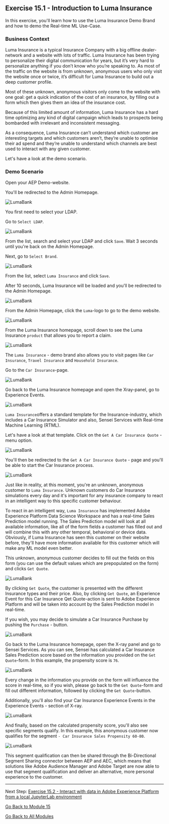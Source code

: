 ## Exercise 15.1 - Introduction to Luma Insurance

In this exercise, you'll learn how to use the Luma Insurance Demo Brand and how to demo the Real-time ML Use-Case.

### Business Context

Luma Insurance is a typical Insurance Company with a big offline dealer-network and a website with lots of traffic. 
Luma Insurance has been trying to personalize their digital communication for years, but it’s very hard to personalize anything if you don’t know who you’re speaking to. As most of the traffic on the website is from unknown, anonymous users who only visit the website once or twice, it’s difficult for Luma Insurance to build out a deep customer profile.

Most of these unknown, anonymous visitors only come to the website with one goal: get a quick indication of the cost of an insurance, by filling out a form which then gives them an idea of the insurance cost.

Because of this limited amount of information, Luma Insurance has a hard time optimizing any kind of digital campaign which leads to prospects being bombarded with irrelevant and inconsistent messaging.

As a consequence, Luma Insurance can’t understand which customer are interesting targets and which customers aren’t, they’re unable to optimise their ad spend and they’re unable to understand which channels are best used to interact with any given customer.

Let's have a look at the demo scenario.

### Demo Scenario

Open your AEP Demo-website. 

You'll be redirected to the Admin Homepage.

![LumaBank](./images/1.png)

You first need to select your LDAP.

Go to ``Select LDAP``.

![LumaBank](./images/2a.png)

From the list, search and select your LDAP and click ``Save``. Wait 3 seconds until you're back on the Admin Homepage.

Next, go to ``Select Brand``.

![LumaBank](./images/2.png)

From the list, select ``Luma Insurance`` and click ``Save``.

After 10 seconds, Luma Insurance will be loaded and you'll be redirected to the Admin Homepage.

![LumaBank](./images/4.png)

From the Admin Homepage, click the ``Luma``-logo to go to the demo website.

![LumaBank](./images/4a.png)

From the Luma Insurance homepage, scroll down to see the Luma Insurance ``product`` that allows you to report a claim.

![LumaBank](./images/5.png)

The ``Luma Insurance`` - demo brand also allows you to visit pages like ``Car Insurance``, ``Travel Insurance`` and ``Household Insurance``. 

Go to the ``Car Insurance``-page.

![LumaBank](./images/6.png)

Go back to the Luma Insurance homepage and open the Xray-panel, go to Experience Events.

![LumaBank](./images/6a.png)

``Luma Insurance``offers a standard template for the Insurance-industry, which includes a Car Insurance Simulator and also, Sensei Services with Real-time Machine Learning (RTML).

Let's have a look at that template. Click on the ``Get A Car Insurance Quote`` - menu option.

![LumaBank](./images/7a.png)

You'll then be redirected to the ``Get A Car Insurance Quote`` - page and you'll be able to start the Car Insurance process.

![LumaBank](./images/7b.png)

Just like in reality, at this moment, you're an unknown, anonymous customer to ``Luma Insurance``. Unknown customers do Car Insurance simulations every day and it's important for any insurance company to react in an intelligent way to this specific customer behaviour.

To react in an intelligent way, ``Luma Insurance`` has implemented Adobe Experience Platform Data Science Workspace and has a real-time Sales Prediction model running. The Sales Prediction model will look at all available information, like all of the form fields a customer has filled out and will combine this with any other temporal, behavioral or device data. Obviously, if Luma Insurance has seen this customer on their website before, they'll have more information available for this customer which will make any ML model even better.

This unknown, anonymous customer decides to fill out the fields on this form (you can use the default values which are prepopulated on the form) and clicks ``Get Quote``.

![LumaBank](./images/7c.png)

By clicking ``Get Quote``, the customer is presented with the different Insurance types and their price.
Also, by clicking ``Get Quote``, an Experience Event for this Car Insurance Qet Quote-action is sent to Adobe Experience Platform and will be taken into account by the Sales Prediction model in real-time.

If you wish, you may decide to simulate a Car Insurance Purchase by pushing the ``Purchase`` - button.

![LumaBank](./images/7cp.png)

Go back to the Luma Insurance homepage, open the X-ray panel and go to Sensei Services.
As you can see, Sensei has calculated a Car Insurance Sales Prediction score based on the information you provided on the ``Get Quote``-form. In this example, the propensity score is ``76``.

![LumaBank](./images/7d.png)

Every change in the information you provide on the form will influence the score in real-time, so if you wish, please go back to the ``Get Quote``-form and fill out different information, followed by clicking the ``Get Quote``-button.

Additionally, you'll also find your Car Insurance Experience Events in the Experience Events - section of X-ray.

![LumaBank](./images/9.png)

And finally, based on the calculated propensity score, you'll also see specific segments qualify. In this example, this anonymous customer now qualifies for the segment ``- Car Insurance Sales Propensity 60-80``.

![LumaBank](./images/8.png)

This segment qualification can then be shared through the Bi-Directional Segment Sharing connector between AEP and AEC, which means that solutions like Adobe Audience Manager and Adobe Target are now able to use that segment qualification and deliver an alternative, more personal experience to the customer.

---

Next Step: [Exercise 15.2 - Interact with data in Adobe Experience Platform from a local JupyterLab environment](./ex2.md)

[Go Back to Module 15](./README.md)

[Go Back to All Modules](../../README.md)